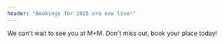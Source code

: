 ```yaml
---
header: "Bookings for 2025 are now live!"
---
```

We can't wait to see you at M+M. Don't miss out, book your place today!